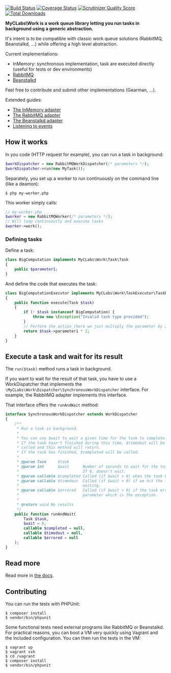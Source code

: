 [![Build Status](https://travis-ci.org/myclabs/Work.png?branch=master)](https://travis-ci.org/myclabs/Work)
[![Coverage Status](https://coveralls.io/repos/myclabs/Work/badge.png?branch=master)](https://coveralls.io/r/myclabs/Work?branch=master)
[![Scrutinizer Quality Score](https://scrutinizer-ci.com/g/myclabs/Work/badges/quality-score.png?s=1b6757c137dd42e383dc459edf474bcfdbc935be)](https://scrutinizer-ci.com/g/myclabs/Work/)
[![Total Downloads](https://poser.pugx.org/myclabs/work/downloads.svg)](https://packagist.org/packages/myclabs/work)

**MyCLabs\Work is a work queue library letting you run tasks in background using a generic abstraction.**

It's intent is to be compatible with classic work queue solutions (RabbitMQ, Beanstalkd, …) while offering a high level abstraction.


Current implementations:

- InMemory: synchronous implementation, task are executed directly (useful for tests or dev environments)
- [RabbitMQ](https://www.rabbitmq.com/)
- [Beanstalkd](https://kr.github.io/beanstalkd/)

Feel free to contribute and submit other implementations (Gearman, …).

Extended guides:

- [The InMemory adapter](doc/InMemory.md)
- [The RabbitMQ adapter](doc/RabbitMQ.md)
- [The Beanstalkd adapter](doc/Beanstalkd.md)
- [Listening to events](doc/Events.md)

## How it works

In you code (HTTP request for example), you can run a task in background:

```php
$workDispatcher = new RabbitMQWorkDispatcher(/* parameters */);
$workDispatcher->run(new MyTask());
```

Separately, you set up a worker to run continuously on the command line (like a deamon):

```shell
$ php my-worker.php
```

This worker simply calls:

```php
// my-worker.php
$worker = new RabbitMQWorker(/* parameters */);
// Will loop continuously and execute tasks
$worker->work();
```

### Defining tasks

Define a task:

```php
class BigComputation implements MyCLabs\Work\Task\Task
{
    public $parameter1;
}
```

And define the code that executes the task:

```php
class BigComputationExecutor implements MyCLabs\Work\TaskExecutor\TaskExecutor
{
    public function execute(Task $task)
    {
        if (! $task instanceof BigComputation) {
            throw new \Exception("Invalid task type provided");
        }
        // Perform the action (here we just multiply the parameter by 2)
        return $task->parameter1 * 2;
    }
}
```

## Execute a task and wait for its result

The `run($task)` method runs a task in background.

If you want to wait for the result of that task, you have to use a WorkDispatcher that implements the
`\MyCLabs\Work\Dispatcher\SynchronousWorkDispatcher` interface.
For example, the RabbitMQ adapter implements this interface.

That interface offers the `runAndWait` method:

```php
interface SynchronousWorkDispatcher extends WorkDispatcher
{
    /**
     * Run a task in background.
     *
     * You can use $wait to wait a given time for the task to complete.
     * If the task hasn't finished during this time, $timedout will be
     * called and this method will return.
     * If the task has finished, $completed will be called.
     *
     * @param Task     $task
     * @param int      $wait      Number of seconds to wait for the task to complete.
     *                            If 0, doesn't wait.
     * @param callable $completed Called (if $wait > 0) when the task has completed.
     * @param callable $timedout  Called (if $wait > 0) if we hit the timeout while
     *                            waiting.
     * @param callable $errored   Called (if $wait > 0) if the task errors. Takes 1
     *                            parameter which is the exception.
     *
     * @return void No results
     */
    public function runAndWait(
        Task $task,
        $wait = 0,
        callable $completed = null,
        callable $timedout = null,
        callable $errored = null
    );
}
```

## Read more

Read more in [the docs](doc/).

## Contributing

You can run the tests with PHPUnit:

```shell
$ composer install
$ vendor/bin/phpunit
```

Some functional tests need external programs like RabbitMQ or Beanstalkd. For practical reasons,
you can boot a VM very quickly using Vagrant and the included configuration.
You can then run the tests in the VM:

```shell
$ vagrant up
$ vagrant ssh
$ cd /vagrant
$ composer install
$ vendor/bin/phpunit
```
